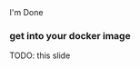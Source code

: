 <section>
<h2 style="position: relative; bottom: 430px;">Lab 1</h2> <a class="done-button" onclick="completeLab(1)">I'm Done</a>
<section>
<h3>get into your docker image</h3>
</section>

<section>
TODO: this slide
</section>
</section>
